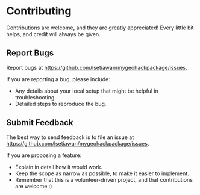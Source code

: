 # Contributing

Contributions are welcome, and they are greatly appreciated! Every
little bit helps, and credit will always be given.

## Report Bugs

Report bugs at https://github.com/lsetiawan/mygeohackpackage/issues.

If you are reporting a bug, please include:

* Any details about your local setup that might be helpful in troubleshooting.
* Detailed steps to reproduce the bug.

## Submit Feedback

The best way to send feedback is to file an issue at https://github.com/lsetiawan/mygeohackpackage/issues.

If you are proposing a feature:

* Explain in detail how it would work.
* Keep the scope as narrow as possible, to make it easier to implement.
* Remember that this is a volunteer-driven project, and that contributions
  are welcome :)
